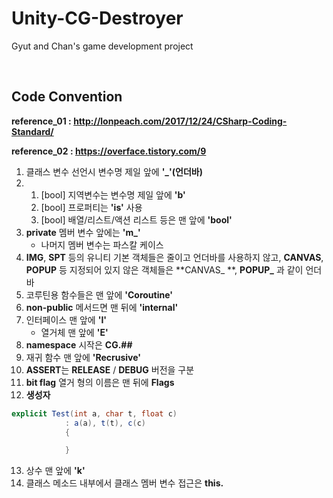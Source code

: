 # Unity-CG-Destroyer
Gyut and Chan's game development project

​    

**Code Convention**
----

**reference_01 :  http://lonpeach.com/2017/12/24/CSharp-Coding-Standard/**

**reference_02 :  https://overface.tistory.com/9**

1. 클래스 변수 선언시 변수명 제일 앞에 **'\_'(언더바)**
2. 1) [bool] 지역변수는 변수명 제일 앞에 **'b'**
   2) [bool] 프로퍼티는 **'is'** 사용
   3) [bool] 배열/리스트/액션 리스트 등은 맨 앞에 **'bool'**
3. **private** 멤버 변수 앞에는 **'m_'**
   - 나머지 멤버 변수는 파스칼 케이스
4. **IMG**, **SPT** 등의 유니티 기본 객체들은 줄이고 언더바를 사용하지 않고, **CANVAS**, **POPUP** 등 지정되어 있지 않은 객체들은 **CANVAS\_ **, **POPUP\_** 과 같이 언더바
5. 코루틴용 함수들은 맨 앞에 **'Coroutine'**
6. **non-public** 메서드면 맨 뒤에 **'internal'**
7. 인터페이스 맨 앞에 **'I'**
   - 열거체 맨 앞에 **'E'**
8. **namespace** 시작은 **CG.##**
9. 재귀 함수 맨 앞에 **'Recrusive'**
10. **ASSERT**는 **RELEASE** / **DEBUG** 버전을 구분
11. **bit flag** 열거 형의 이름은 맨 뒤에 **Flags**
12. **생성자**

```c#
explicit Test(int a, char t, float c)
			: a(a), t(t), c(c)
			{

			}
```

13. 상수 맨 앞에 **'k'**
14. 클래스 메소드 내부에서 클래스 멤버 변수 접근은 **this.**


